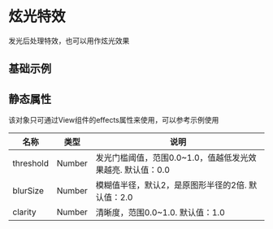 # 炫光特效
发光后处理特效，也可以用作炫光效果

## 基础示例

<vuep template="#example"></vuep>

<script v-pre type="text/x-template" id="example">

  <template>
    <div class="bmap-page-container">
      <el-bmap vid="bmapDemo" :zoom="zoom" :center="center" class="bmap-demo">
        <el-bmapv-view :effects="effects">
            <el-bmapv-circle-layer :type="type" :size="10" :radius="radius" :data="data"></el-bmapv-circle-layer>
        </el-bmapv-view>
      </el-bmap>
    </div>
  </template>

  <style>
    .bmap-demo {
      height: 300px;
    }
  </style>

  <script>
    //import方式
    // import {effect} from 'vue-mapvgl'
    
    //CDN方式
    let brightEffect = new VueMapvgl.effect.BrightEffect({
            threshold: 0.2,
            blurSize: 2.0,
            clarity: 0.8
        });
  
    module.exports = {
      name: 'bmap-page',
      data() {
        
        return {
          count: 1,
          zoom: 14,
          center: [121.5273285, 31.21515044],
          effects: [brightEffect],
          type: 'bubble',
          radius(size){
            return size * 2;
          },
          data: [{
              geometry: {
                  type: 'Point',
                  coordinates: [121.5273285, 31.21515044],
              },
              size: 30,
              color: 'red'
              },{
              geometry: {
                  type: 'Point',
                  coordinates: [121.5373285, 31.21515044],
              },
              size: 40,
              color: 'green'
          }]
        };
      },
      mounted(){
      },
      methods: {
      }
    };
  </script>

</script>


## 静态属性
该对象只可通过View组件的effects属性来使用，可以参考示例使用

名称 | 类型 | 说明
---|:---:|---
threshold | Number | 发光门槛阈值，范围0.0~1.0，值越低发光效果越亮. 默认值：0.0
blurSize | Number | 模糊值半径，默认2，是原图形半径的2倍. 默认值：2.0
clarity | Number | 清晰度，范围0.0~1.0. 默认值：1.0
